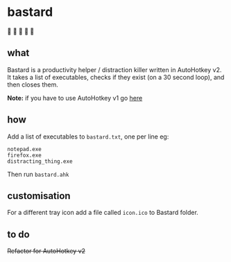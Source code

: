 # bastard

:cursing_face: :cursing_face: :cursing_face: :cursing_face: :cursing_face:

## what

Bastard is a productivity helper / distraction killer written in AutoHotkey v2. It takes a list of executables, checks if they exist (on a 30 second loop), and then closes them.

**Note:** if you have to use AutoHotkey v1 go [here](https://github.com/phantomdiorama/bastard/releases)

## how

Add a list of executables to `bastard.txt`, one per line eg:

```
notepad.exe
firefox.exe
distracting_thing.exe
```

Then run `bastard.ahk`

## customisation

For a different tray icon add a file called `icon.ico` to Bastard folder.

## to do

~~Refactor for AutoHotkey v2~~
